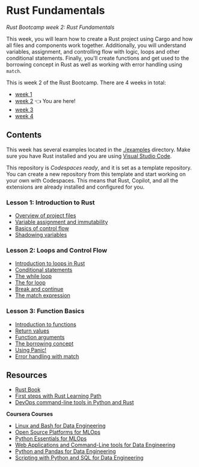 # Rust Fundamentals

_Rust Bootcamp week 2: Rust Fundamentals_

This week, you will learn how to create a Rust project using Cargo and how all files and components work together. Additionally, you will understand variables, assignment, and controlling flow with logic, loops and other conditional statements. Finally, you'll create functions and get used to the borrowing concept in Rust as well as working with error handling using `match`.

This is week 2 of the Rust Bootcamp. There are 4 weeks in total:

- [week 1](https://github.com/alfredodeza/rust-setup) 
- [week 2](https://github.com/alfredodeza/rust-fundamentals) 👈 You are here!
- [week 3](https://github.com/alfredodeza/rust-structs-types-enums/)
- [week 4](https://github.com/alfredodeza/applied-rust)

## Contents
This week has several examples located in the [./examples](./examples) directory. Make sure you have Rust installed and you are using [Visual Studio Code](https://code.visualstudio.com/?WT.mc_id=academic-0000-alfredodeza).

This repository is *Codespaces ready*, and it is set as a template repository. You can create a new repository from this template and start working on your own with Codespaces. This means that Rust, Copilot, and all the extensions are already installed and configured for you.

### Lesson 1: Introduction to Rust
- [Overview of project files](./examples/1-components/)
- [Variable assignment and immutability](./examples/2-variables/)
- [Basics of control flow](./examples/3-control-flow/)
- [Shadowing variables](./examples/4-shadowing/)

### Lesson 2: Loops and Control Flow
- [Introduction to loops in Rust](./examples/5-loops/)
- [Conditional statements](./examples/6-conditionals/)
- [The while loop](./examples/7-while-loops/)
- [The for loop](./examples/8-for-loops/)
- [Break and continue](./examples/9-break-continue/)
- [The match expression](./examples/10-match-control-flow/)

### Lesson 3: Function Basics
- [Introduction to functions](./examples/11-unit-functions/)
- [Return values](./examples/12-return-values/)
- [Function arguments](./examples/13-function-arguments/)
- [The borrowing concept](./examples/14-borrowing/)
- [Using Panic!](./examples/15-panic/)
- [Error handling with match](./examples/16-error-handling/)

## Resources

- [Rust Book](https://doc.rust-lang.org/book/)
- [First steps with Rust Learning Path](https://learn.microsoft.com/training/paths/rust-first-steps/?WT.mc_id=academic-0000-alfredodeza)
- [DevOps command-line tools in Python and Rust](https://learning.oreilly.com/videos/devops-command-line-tools/28037639VIDEOPAIML/)

**Coursera Courses**

- [Linux and Bash for Data Engineering](https://www.coursera.org/learn/linux-and-bash-for-data-engineering-duke)
- [Open Source Platforms for MLOps](https://www.coursera.org/learn/open-source-platforms-duke)
- [Python Essentials for MLOps](https://www.coursera.org/learn/python-essentials-mlops-duke)
- [Web Applications and Command-Line tools for Data Engineering](https://www.coursera.org/learn/web-app-command-line-tools-for-data-engineering-duke)
- [Python and Pandas for Data Engineering](https://www.coursera.org/learn/python-and-pandas-for-data-engineering-duke)
- [Scripting with Python and SQL for Data Engineering](https://www.coursera.org/learn/scripting-with-python-sql-for-data-engineering-duke)
